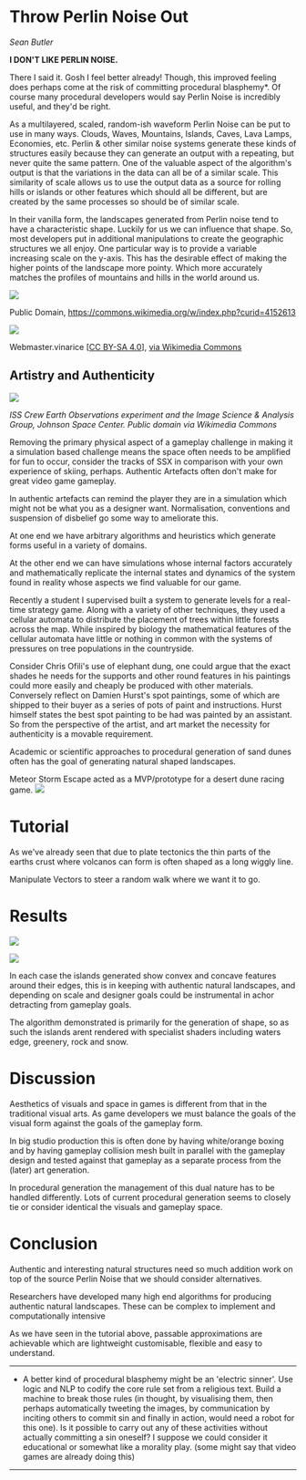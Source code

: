 
# Throw Perlin Noise Out

_Sean Butler_


**I DON'T LIKE PERLIN NOISE.**


There I said it. Gosh I feel better already! Though, this improved feeling does perhaps come at the risk of committing procedural blasphemy*. Of course many procedural developers would say Perlin Noise is incredibly useful, and they'd be right.


As a multilayered, scaled, random-ish waveform Perlin Noise can be put to use in many ways. Clouds, Waves, Mountains, Islands, Caves, Lava Lamps, Economies, etc. Perlin & other similar noise systems generate these kinds of structures easily because they can generate an output with a repeating, but never quite the same pattern. One of the valuable aspect of the algorithm's output is that the variations in the data can all be of a similar scale. This similarity of scale allows us to use the output data as a source for rolling hills or islands or other features which should all be different, but are created by the same processes so should be of similar scale.


In their vanilla form, the landscapes generated from Perlin noise tend to have a characteristic shape. Luckily for us we can influence that shape. So, most developers put in additional manipulations to create the geographic structures we all enjoy. One particular way is to provide a variable increasing scale on the y-axis. This has the desirable effect of making the higher points of the landscape more pointy. Which more accurately matches the profiles of mountains and hills in the world around us.


![](./assets/Main_ridge_of_the_cuillin_in_skye_arp.jpg)

Public Domain, https://commons.wikimedia.org/w/index.php?curid=4152613


![](./assets/Bacin_zari_2015.jpg)

Webmaster.vinarice [<a href="https://creativecommons.org/licenses/by-sa/4.0">CC BY-SA 4.0</a>], <a href="https://commons.wikimedia.org/wiki/File:Bacin_zari_2015.jpg">via Wikimedia Commons</a>


## Artistry and Authenticity


![](./assets/MtCleveland_ISS013-E-24184.jpg)

_ISS Crew Earth Observations experiment and the Image Science &amp; Analysis Group, Johnson Space Center. Public domain via Wikimedia Commons_


Removing the primary physical aspect of a gameplay challenge in making it a simulation based challenge means the space often needs to be amplified for fun to occur, consider the tracks of SSX in comparison with your own experience of skiing, perhaps. Authentic Artefacts often don't make for great video game gameplay.


In authentic artefacts can remind the player they are in a simulation which might not be what you as a designer want. Normalisation, conventions and suspension of disbelief go some way to ameliorate this.


At one end we have arbitrary algorithms and heuristics which generate forms useful in a variety of domains.


At the other end we can have simulations whose internal factors accurately and mathematically replicate the internal states and dynamics of the system found in reality whose aspects we find valuable for our game.


Recently a student I supervised built a system to generate levels for a real-time strategy game. Along with a variety of other techniques, they used a cellular automata to distribute the placement of trees within little forests across the map. While inspired by biology the mathematical features of the cellular automata have little or nothing in common with the systems of pressures on tree populations in the countryside.  


Consider Chris Ofili's use of elephant dung, one could argue that the exact shades he needs for the supports and other round features in his paintings could more easily and cheaply be produced with other materials. Conversely reflect on Damien Hurst's spot paintings, some of which are shipped to their buyer as a series of pots of paint and instructions. Hurst himself states the best spot painting to be had was painted by an assistant. So from the perspective of the artist, and art market the necessity for authenticity is a movable requirement.


Academic or scientific approaches to procedural generation of sand dunes often has the goal of generating natural shaped landscapes.


Meteor Storm Escape acted as a MVP/prototype for a desert dune racing game.
![](assets/MeteorStorm_Screengrab01_2012_04_10.png)


# Tutorial

As we've already seen that due to plate tectonics the thin parts of the earths crust where volcanos can form is often shaped as a long wiggly line.

Manipulate Vectors to steer a random walk where we want it to go.


# Results

![](assets/island1c.png)

![](assets/Untitled.png)

In each case the islands generated show convex and concave features around their edges, this is in keeping with authentic natural landscapes, and depending on scale and designer goals could be instrumental in achor detracting from gameplay goals.

The algorithm demonstrated is primarily for the generation of shape, so as such the islands arent rendered with specialist shaders including waters edge, greenery, rock and snow.


# Discussion

Aesthetics of visuals and space in games is different from that in the traditional visual arts. As game developers we must balance the goals of the visual form against the goals of the gameplay form.

In big studio production this is often done by having white/orange boxing and by having gameplay collision mesh built in parallel with the gameplay design and tested against that gameplay as a separate process from the (later) art generation.

In procedural generation the management of this dual nature has to be handled differently. Lots of current procedural generation seems to closely tie or consider identical the visuals and gameplay space.

# Conclusion

Authentic and interesting natural structures need so much addition work on top of the source Perlin Noise that we should consider alternatives.

Researchers have developed many high end algorithms for producing authentic natural landscapes. These can be complex to implement and computationally intensive

As we have seen in the tutorial above, passable approximations are achievable which are lightweight customisable, flexible and easy to understand.

---

* A better kind of procedural blasphemy might be an 'electric sinner'. Use logic and NLP to codify the core rule set from a religious text. Build a machine to break those rules (in thought, by visualising them, then perhaps automatically tweeting the images, by communication by inciting others to commit sin and finally in action, would need a robot for this one). Is it possible to carry out any of these activities without actually committing a sin oneself? I suppose we could consider it educational or somewhat like a morality play. (some might say that video games are already doing this)

---
